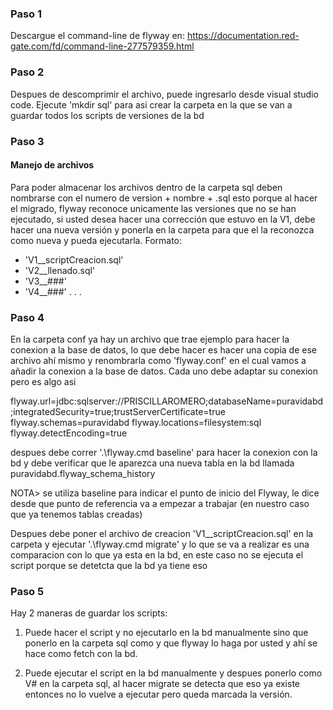### Paso 1
Descargue el command-line de flyway en: https://documentation.red-gate.com/fd/command-line-277579359.html

### Paso 2
Despues de descomprimir el archivo, puede ingresarlo desde visual studio code. Ejecute 'mkdir sql' para asi crear la carpeta en la que se van a guardar todos los scripts de versiones de la bd

### Paso 3

#### Manejo de archivos

Para poder almacenar los archivos dentro de la carpeta sql deben nombrarse con el numero de version + nombre + .sql esto porque al hacer el migrado, flyway reconoce unicamente las versiones que no se han ejecutado, si usted desea hacer una corrección que estuvo en la V1, debe hacer una nueva versión y ponerla en la carpeta para que el la reconozca como nueva y pueda ejecutarla.
Formato: 
- 'V1__scriptCreacion.sql'
- 'V2__llenado.sql'
- 'V3__###'
- 'V4__###'
    .
    .
    .


### Paso 4
En la carpeta conf ya hay un archivo que trae ejemplo para hacer la conexion a la base de datos, lo que debe hacer es hacer una copia de ese archivo ahí mismo y renombrarla como 'flyway.conf' en el cual vamos a añadir la conexion a la base de datos. 
Cada uno debe adaptar su conexion pero es algo asi 

flyway.url=jdbc:sqlserver://PRISCILLAROMERO;databaseName=puravidabd;integratedSecurity=true;trustServerCertificate=true
flyway.schemas=puravidabd
flyway.locations=filesystem:sql
flyway.detectEncoding=true

despues debe correr '.\flyway.cmd baseline' para hacer la conexion con la bd y debe verificar que le aparezca una nueva tabla en la bd llamada puravidabd.flyway_schema_history 

NOTA> se utiliza baseline para indicar el punto de inicio del Flyway, le dice desde que punto de referencia va a empezar a trabajar (en nuestro caso que ya tenemos tablas creadas)

Despues debe poner el archivo de creacion 'V1__scriptCreacion.sql' en la carpeta y ejecutar '.\flyway.cmd migrate' y lo que se va a realizar es una comparacion con lo que ya esta en la bd, en este caso no se ejecuta el script porque se detetcta que la bd ya tiene eso

### Paso 5

Hay 2 maneras de guardar los scripts:

1. Puede hacer el script y no ejecutarlo en la bd manualmente sino que ponerlo en la carpeta sql como y que flyway lo haga por usted y ahí se hace como fetch con la bd.

2. Puede ejecutar el script en la bd manualmente y despues ponerlo como V# en la carpeta sql, al hacer migrate se detecta que eso ya existe entonces no lo vuelve a ejecutar pero queda marcada la versión.

